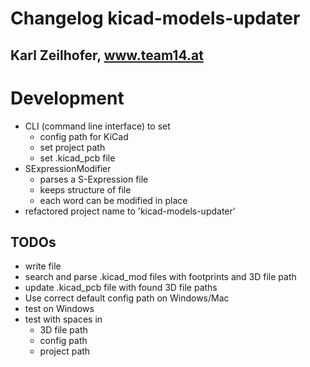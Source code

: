 Changelog kicad-models-updater
==============================
Karl Zeilhofer, www.team14.at
------------------------------


# Development
* CLI (command line interface) to set
  * config path for KiCad
  * set project path
  * set .kicad_pcb file
* SExpressionModifier
  * parses a S-Expression file
  * keeps structure of file
  * each word can be modified in place
* refactored project name to 'kicad-models-updater'

## TODOs
* write file
* search and parse .kicad_mod files with footprints and 3D file path
* update .kicad_pcb file with found 3D file paths
* Use correct default config path on Windows/Mac
* test on Windows
* test with spaces in
  * 3D file path
  * config path
  * project path
